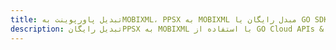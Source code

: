 ---title: تبدیل پاورپوینت بهMOBIXML، PPSX به MOBIXML مبدل رایگان یا GO SDKdescription: تبدیل رایگانPPSX به MOBIXML با استفاده از GO Cloud APIs & SDK. همچنین اسناد Microsoft PowerPoint را در Cloud ایجاد، ویرایش و رندر کنید.---